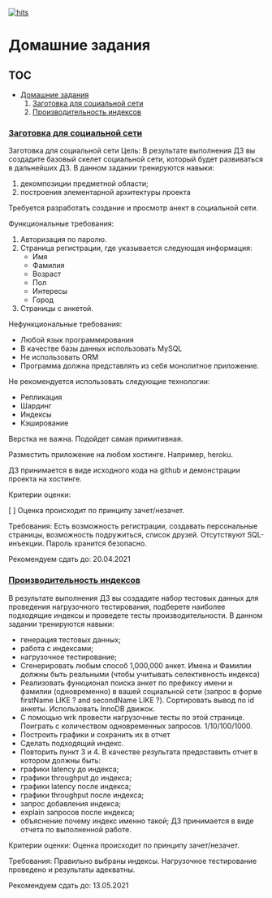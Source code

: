 [![hits](https://hits.deltapapa.io/github/vskurikhin/otus-highload-architect-2021-03-VSkurikhin.svg)](https://hits.deltapapa.io)

# Домашние задания

## TOC

- [Домашние задания](homeworks.md)
   1. [Заготовка для социальной сети](homeworks.md#заготовка-для-социальной-сети)
   2. [Производительность индексов](homeworks.md#производительность-индексов)

### [Заготовка для социальной сети](homeworks.md#заготовка-для-социальной-сети)

Заготовка для социальной сети
Цель:
В результате выполнения ДЗ вы создадите базовый скелет социальной сети, который будет развиваться в дальнейших ДЗ. В данном задании тренируются навыки:

1. декомпозиции предметной области;
1. построения элементарной архитектуры проекта

Требуется разработать создание и просмотр анект в социальной сети.

Функциональные требования:

1. Авторизация по паролю.
1. Страница регистрации, где указывается следующая информация:
   - Имя
   - Фамилия
   - Возраст
   - Пол
   - Интересы
   - Город
1. Страницы с анкетой.
    
Нефункциональные требования:
- Любой язык программирования
- В качестве базы данных использовать MySQL
- Не использовать ORM
- Программа должна представлять из себя монолитное приложение.

Не рекомендуется использовать следующие технологии:

- Репликация
- Шардинг
- Индексы
- Кэширование

Верстка не важна. Подойдет самая примитивная.

Разместить приложение на любом хостинге. Например, heroku.

ДЗ принимается в виде исходного кода на github и демонстрации проекта на хостинге.

Критерии оценки:

[ ] Оценка происходит по принципу зачет/незачет.

Требования: Есть возможность регистрации, создавать персональные страницы, возможность подружиться, список друзей. Отсутствуют SQL-инъекции. Пароль хранится безопасно.

Рекомендуем сдать до: 20.04.2021

### [Производительность индексов](homeworks.md#производительность-индексов)

В результате выполнения ДЗ вы создадите набор тестовых данных для проведения нагрузочного тестирования, подберете наиболее подходящие индексы и проведете тесты производительности. В данном задании тренируются навыки:

- генерация тестовых данных;
- работа с индексами;
- нагрузочное тестирование;
- Сгенерировать любым способ 1,000,000 анкет. Имена и Фамилии должны быть реальными (чтобы учитывать селективность индекса)
- Реализовать функционал поиска анкет по префиксу имени и фамилии (одновременно) в вашей социальной сети (запрос в форме firstName LIKE ? and secondName LIKE ?). Сортировать вывод по id анкеты. Использовать InnoDB движок.
- С помощью wrk провести нагрузочные тесты по этой странице. Поиграть с количеством одновременных запросов. 1/10/100/1000.
- Построить графики и сохранить их в отчет
- Сделать подходящий индекс.
- Повторить пункт 3 и 4.
В качестве результата предоставить отчет в котором должны быть:
- графики latency до индекса;
- графики throughput до индекса;
- графики latency после индекса;
- графики throughput после индекса;
- запрос добавления индекса;
- explain запросов после индекса;
- объяснение почему индекс именно такой;
ДЗ принимается в виде отчета по выполненной работе.

Критерии оценки:
Оценка происходит по принципу зачет/незачет.

Требования: Правильно выбраны индексы. Нагрузочное тестирование проведено и результаты адекватны.

Рекомендуем сдать до: 13.05.2021